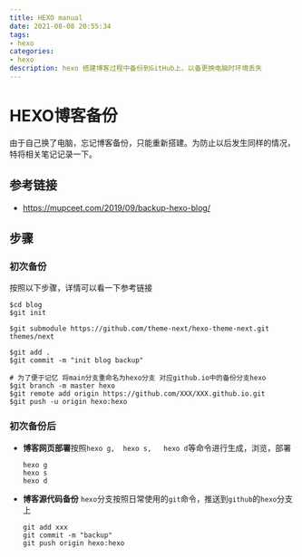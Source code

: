 ```yaml
---
title: HEXO manual
date: 2021-08-08 20:55:34
tags:
- hexo
categories:
- hexo
description: hexo 搭建博客过程中备份到GitHub上，以备更换电脑时环境丢失
---
```


# HEXO博客备份

由于自己换了电脑，忘记博客备份，只能重新搭建。为防止以后发生同样的情况，特将相关笔记记录一下。

## **参考链接**

- https://mupceet.com/2019/09/backup-hexo-blog/

## **步骤**

### **初次备份**

按照以下步骤，详情可以看一下参考链接

```shell
$cd blog
$git init

$git submodule https://github.com/theme-next/hexo-theme-next.git themes/next

$git add .
$git commit -m "init blog backup"

# 为了便于记忆 将main分支重命名为hexo分支 对应github.io中的备份分支hexo
$git branch -m master hexo
$git remote add origin https://github.com/XXX/XXX.github.io.git
$git push -u origin hexo:hexo
```

### **初次备份后**

- **博客网页部署**按照`hexo g,  hexo s,   hexo d`等命令进行生成，浏览，部署

  ```shell
  hexo g
  hexo s
  hexo d
  ```

  

- **博客源代码备份** `hexo`分支按照日常使用的`git`命令，推送到`github`的`hexo`分支上

  ```shell
  git add xxx
  git commit -m "backup"
  git push origin hexo:hexo
  ```

  
